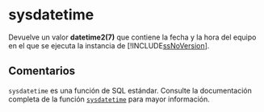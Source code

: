 ﻿---
SidebarGroup: "Funciones de fecha"
Autogenerated: true
---

# sysdatetime

Devuelve un valor **datetime2(7)** que contiene la fecha y la hora del equipo en el que se ejecuta la instancia de [!INCLUDE[ssNoVersion](../../includes/ssnoversion-md.md)].

## Comentarios 

`sysdatetime` es una función de SQL estándar. Consulte la documentación completa de la función [`sysdatetime`](https://learn.microsoft.com/es-es/sql/t-sql/functions/sysdatetime-transact-sql) para mayor información.
